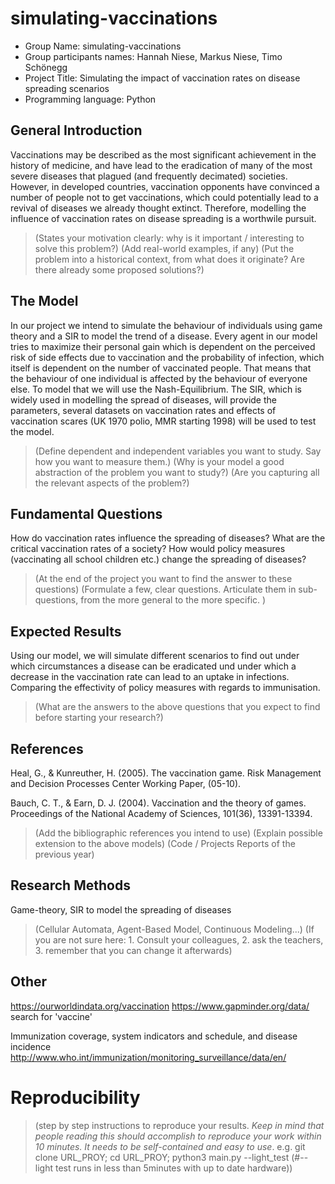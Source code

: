 # simulating-vaccinations

* Group Name: simulating-vaccinations
* Group participants names: Hannah Niese, Markus Niese, Timo Schönegg
* Project Title: Simulating the impact of vaccination rates on disease spreading scenarios
* Programming language: Python 

## General Introduction

Vaccinations may be described as the most significant achievement in the history of medicine, and have lead to the eradication of many of the most severe diseases that plagued (and frequently decimated) societies. 
However, in developed countries, vaccination opponents have convinced a number of people not to get vaccinations, which could potentially lead to a revival of diseases we already thought extinct. Therefore, modelling the influence of vaccination rates on disease spreading is a worthwile pursuit. 

> (States your motivation clearly: why is it important / interesting to solve this problem?)
> (Add real-world examples, if any)
> (Put the problem into a historical context, from what does it originate? Are there already some proposed solutions?)

## The Model

In our project we intend to simulate the behaviour of individuals using game theory and a SIR to model the trend of a disease. Every agent in our model tries to maximize their personal gain which is dependent on the perceived risk of side effects due to vaccination and the probability of infection, which itself is dependent on the number of vaccinated people. That means that the behaviour of one individual is affected by the behaviour of everyone else. To model that we will use the Nash-Equilibrium. The SIR, which is widely used in modelling the spread of diseases, will provide the parameters, several datasets on vaccination rates and effects of vaccination scares (UK 1970 polio, MMR starting 1998) will be used to test the model. 

> (Define dependent and independent variables you want to study. Say how you want to measure them.) (Why is your model a good abstraction of the problem you want to study?) (Are you capturing all the relevant aspects of the problem?)


## Fundamental Questions

How do vaccination rates influence the spreading of diseases?
What are the critical vaccination rates of a society?
How would policy measures (vaccinating all school children etc.) change the spreading of diseases?

> (At the end of the project you want to find the answer to these questions)
> (Formulate a few, clear questions. Articulate them in sub-questions, from the more general to the more specific. )

## Expected Results

Using our model, we will simulate different scenarios to find out under which circumstances a disease can be eradicated und under which a decrease in the vaccination rate can lead to an uptake in infections.
Comparing the effectivity of policy measures with regards to immunisation.

> (What are the answers to the above questions that you expect to find before starting your research?)

## References 

Heal, G., & Kunreuther, H. (2005). The vaccination game. Risk Management and Decision Processes Center Working Paper, (05-10).

Bauch, C. T., & Earn, D. J. (2004). Vaccination and the theory of games. Proceedings of the National Academy of Sciences, 101(36), 13391-13394.

> (Add the bibliographic references you intend to use)
> (Explain possible extension to the above models)
> (Code / Projects Reports of the previous year)


## Research Methods
Game-theory, SIR to model the spreading of diseases

> (Cellular Automata, Agent-Based Model, Continuous Modeling...) (If you are not sure here: 1. Consult your colleagues, 2. ask the teachers, 3. remember that you can change it afterwards)


## Other

https://ourworldindata.org/vaccination
https://www.gapminder.org/data/ search for 'vaccine'

Immunization coverage, system indicators and schedule, and disease incidence
http://www.who.int/immunization/monitoring_surveillance/data/en/

# Reproducibility

> (step by step instructions to reproduce your results. *Keep in mind that people reading this should accomplish to reproduce your work within 10 minutes. It needs to be self-contained and easy to use*. e.g. git clone URL_PROY; cd URL_PROY; python3 main.py --light_test (#--light test runs in less than 5minutes with up to date hardware)) 
